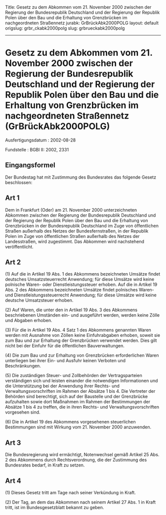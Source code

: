 Title: Gesetz zu dem Abkommen vom 21. November 2000 zwischen der Regierung der Bundesrepublik
  Deutschland und der Regierung der Republik Polen über den Bau und die Erhaltung
  von Grenzbrücken im nachgeordneten Straßennetz
jurabk: GrBrückAbk2000POLG
layout: default
origslug: grbr_ckabk2000polg
slug: grbrueckabk2000polg

---

# Gesetz zu dem Abkommen vom 21. November 2000 zwischen der Regierung der Bundesrepublik Deutschland und der Regierung der Republik Polen über den Bau und die Erhaltung von Grenzbrücken im nachgeordneten Straßennetz (GrBrückAbk2000POLG)

Ausfertigungsdatum
:   2002-08-28

Fundstelle
:   BGBl II: 2002, 2331



## Eingangsformel

Der Bundestag hat mit Zustimmung des Bundesrates das folgende Gesetz
beschlossen:


## Art 1

Dem in Frankfurt (Oder) am 21. November 2000 unterzeichneten Abkommen
zwischen der Regierung der Bundesrepublik Deutschland und der
Regierung der Republik Polen über den Bau und die Erhaltung von
Grenzbrücken in der Bundesrepublik Deutschland im Zuge von
öffentlichen Straßen außerhalb des Netzes der Bundesfernstraßen, in
der Republik Polen im Zuge von öffentlichen Straßen außerhalb des
Netzes der Landesstraßen, wird zugestimmt. Das Abkommen wird
nachstehend veröffentlicht.


## Art 2

(1) Auf die in Artikel 19 Abs. 1 des Abkommens bezeichneten Umsätze
findet deutsches Umsatzsteuerrecht Anwendung; für diese Umsätze wird
keine polnische Waren- oder Dienstleistungssteuer erhoben. Auf die in
Artikel 19 Abs. 2 des Abkommens bezeichneten Umsätze findet polnisches
Waren- und Dienstleistungssteuerrecht Anwendung; für diese Umsätze
wird keine deutsche Umsatzsteuer erhoben.

(2) Auf Waren, die unter den in Artikel 19 Abs. 3 des Abkommens
beschriebenen Umständen ein- und ausgeführt werden, werden keine Zölle
und Abgaben erhoben.

(3) Für die in Artikel 19 Abs. 4 Satz 1 des Abkommens genannten Waren
werden mit Ausnahme von Zöllen keine Einfuhrabgaben erhoben, soweit
sie zum Bau und zur Erhaltung der Grenzbrücken verwendet werden. Dies
gilt nicht bei der Einfuhr für die öffentlichen Bauverwaltungen.

(4) Die zum Bau und zur Erhaltung von Grenzbrücken erforderlichen
Waren unterliegen bei ihrer Ein- und Ausfuhr keinen Verboten und
Beschränkungen.

(5) Die zuständigen Steuer- und Zollbehörden der Vertragsparteien
verständigen sich und leisten einander die notwendigen Informationen
und die Unterstützung bei der Anwendung ihrer Rechts- und
Verwaltungsvorschriften im Rahmen der Absätze 1 bis 4. Die Vertreter
der Behörden sind berechtigt, sich auf der Baustelle und der
Grenzbrücke aufzuhalten sowie dort Maßnahmen im Rahmen der
Bestimmungen der Absätze 1 bis 4 zu treffen, die in ihren Rechts- und
Verwaltungsvorschriften vorgesehen sind.

(6) Die in Artikel 19 des Abkommens vorgesehenen steuerlichen
Bestimmungen sind mit Wirkung vom 21. November 2000 anzuwenden.


## Art 3

Die Bundesregierung wird ermächtigt, Notenwechsel gemäß Artikel 25
Abs. 2 des Abkommens durch Rechtsverordnung, die der Zustimmung des
Bundesrates bedarf, in Kraft zu setzen.


## Art 4

(1) Dieses Gesetz tritt am Tage nach seiner Verkündung in Kraft.

(2) Der Tag, an dem das Abkommen nach seinem Artikel 27 Abs. 1 in
Kraft tritt, ist im Bundesgesetzblatt bekannt zu geben.

